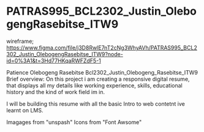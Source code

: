 # PATRAS995_BCL2302_Justin_OlebogengRasebitse_ITW9


wireframe; https://www.figma.com/file/j3D8RwlE7nT2cNg3WhyAVh/PATRAS995_BCL2302_Justin_OlebogengRasebitse_ITW9?node-id=0%3A1&t=3Hd77HKqaRWFZdF5-1

Patience Olebogeng Rasebitse
Bcl2302_Justin_Olebogeng_Rasebitse_ITW9
Brief overview: On this project i am creating a responsive digital resume, that displays all my details like working experience, skills, educational history and the kind of work field im in.

I  will be building this resume with all the basic Intro to web contetnt ive learnt on LMS.

Imagages from "unspash"
Icons from "Font Awsome"